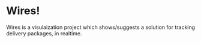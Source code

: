 # Wires!

Wires is a visulaization project which shows/suggests a solution for tracking delivery packages, in realtime.

